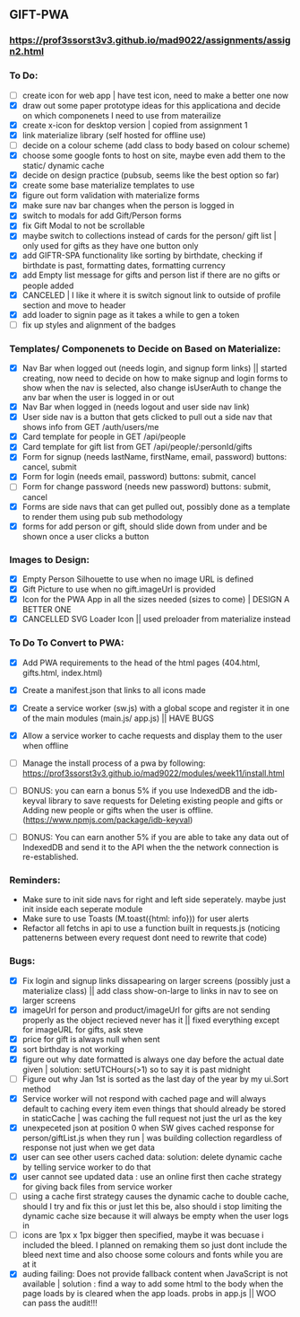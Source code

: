## GIFT-PWA
### https://prof3ssorst3v3.github.io/mad9022/assignments/assign2.html

### To Do: 
- [ ] create icon for web app | have test icon, need to make a better one now
- [x] draw out some paper prototype ideas for this applicationa and decide on which componenets I need to use from materailize
- [x] create x-icon for desktop version | copied from assignment 1
- [x] link materialize library (self hosted for offline use)
- [ ] decide on a colour scheme (add class to body based on colour scheme)
- [x] choose some google fonts to host on site, maybe even add them to the static/ dynamic cache
- [x] decide on design practice (pubsub, seems like the best option so far)
- [x] create some base materialize templates to use
- [x] figure out form validation with materialize forms
- [x] make sure nav bar changes when the person is logged in
- [x] switch to modals for add Gift/Person forms
- [x] fix Gift Modal to not be scrollable
- [x] maybe switch to collections instead of cards for the person/ gift list | only used for gifts as they have one button only
- [x] add GIFTR-SPA functionality like sorting by birthdate, checking if birthdate is past, formatting dates, formatting currency
- [x] add Empty list message for gifts and person list if there are no gifts or people added
- [x] CANCELED | I like it where it is switch signout link to outside of profile section and move to header
- [x] add loader to signin page as it takes a while to gen a token
- [ ] fix up styles and alignment of the badges

### Templates/ Componenets to Decide on Based on Materialize:
- [x] Nav Bar when logged out (needs login, and signup form links) || started creating, now need to decide on how to make signup and login forms to show when the nav is selected, also change isUserAuth to change the anv bar when the user is logged in or out
- [x] Nav Bar when logged in (needs logout and user side nav link)
- [x] User side nav is a button that gets clicked to pull out a side nav that shows info from GET /auth/users/me 
- [x] Card template for people in GET /api/people 
- [x] Card template for gift list from GET /api/people/:personId/gifts
- [x] Form for signup (needs lastName, firstName, email, password) buttons: cancel, submit
- [x] Form for login (needs email, password) buttons: submit, cancel
- [ ] Form for change password (needs new password) buttons: submit, cancel
- [x] Forms are side navs that can get pulled out, possibly done as a template to render them using pub sub methodology
- [x] forms for add person or gift, should slide down from under and be shown once a user clicks a button

### Images to Design:
- [x] Empty Person Silhouette to use when no image URL is defined
- [x] Gift Picture to use when no gift.imageUrl is provided
- [x] Icon for the PWA App in all the sizes needed (sizes to come) | DESIGN A BETTER ONE
- [x] CANCELLED SVG Loader Icon || used preloader from materialize instead

### To Do To Convert to PWA: 
- [x] Add PWA requirements to the head of the html pages (404.html, gifts.html, index.html)
- [x] Create a manifest.json that links to all icons made
- [x] Create a service worker (sw.js) with a global scope and register it in one of the main modules (main.js/ app.js) || HAVE BUGS
- [x] Allow a service worker to cache requests and display them to the user when offline
- [ ] Manage the install process of a pwa by following: https://prof3ssorst3v3.github.io/mad9022/modules/week11/install.html
- [ ] BONUS: you can earn a bonus 5% if you use IndexedDB and the idb-keyval library to save requests for Deleting existing people and gifts or Adding new people or gifts when the user is offline. (https://www.npmjs.com/package/idb-keyval)
- [ ] BONUS: You can earn another 5% if you are able to take any data out of IndexedDB and send it to the API when the the network connection is re-established.


### Reminders: 
- Make sure to init side navs for right and left side seperately. maybe just init inside each seperate module
- Make sure to use Toasts (M.toast({html: info})) for user alerts
- Refactor all fetchs in api to use a function built in requests.js (noticing pattenerns between every request dont need to rewrite that code)

### Bugs: 
- [x] Fix login and signup links dissapearing on larger screens (possibly just a materialize class) || add class show-on-large to links in nav to see on larger screens
- [x] imageUrl for person and product/imageUrl for gifts are not sending properly as the object recieved never has it || fixed everything except for imageURL for gifts, ask steve
- [x] price for gift is always null when sent
- [x] sort birthday is not working
- [x] figure out why date formatted is always one day before the actual date given | solution: setUTCHours(>1) so to say it is past midnight
- [ ] Figure out why Jan 1st is sorted as the last day of the year by my ui.Sort method
- [x] Service worker will not respond with cached page and will always default to caching every item even things that should already be stored in staticCache | was caching the full request not just the url as the key
- [x] unexpeceted json at position 0 when SW gives cached response for person/giftList.js when they run | was building collection regardless of response not just when we get data 
- [x] user can see other users cached data: solution: delete dynamic cache by telling service worker to do that
- [x] user cannot see updated data :  use an online first then cache strategy for giving back files from service worker
- [ ] using a cache first strategy causes the dynamic cache to double cache, should I try and fix this or just let this be, also should i stop limiting the dynamic cache size because it will always be empty when the user logs in
- [ ] icons are 1px x 1px bigger then specified, maybe it was becuase i included the bleed. I planned on remaking them so just dont include the bleed next time and also choose some colours and fonts while you are at it
- [x] auding failing: Does not provide fallback content when JavaScript is not available | solution : find a way to add some html to the body when the page loads by is cleared when the app loads. probs in app.js || WOO can pass the audit!!!
